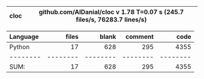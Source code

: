 cloc|github.com/AlDanial/cloc v 1.78  T=0.07 s (245.7 files/s, 76283.7 lines/s)
--- | ---

Language|files|blank|comment|code
:-------|-------:|-------:|-------:|-------:
Python|17|628|295|4355
--------|--------|--------|--------|--------
SUM:|17|628|295|4355
